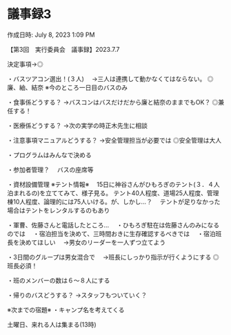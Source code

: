 # 議事録3

作成日時: July 8, 2023 1:09 PM

【第3回　実行委員会　議事録】2023.7.7

決定事項→◎

・バスツアコン選出！(３人)
　→三人は連携して動かなくてはならない。
◎廉、紬、結奈
※今のところ一日目のバスのみ

・食事係どうする？
→バスコンはバスだけだから廉と結奈のままでもOK？
◎兼任する！

・医療係どうする？
→次の実学の時正木先生に相談

・注意事項マニュアルどうする？
→安全管理担当が必要では
◎安全管理は大人

・プログラムはみんなで決める

・参加者管理？
　バスの座席等

・資材設備管理
※テント情報※
　15日に神谷さんがひもろぎのテント(３．４人泊まれるの)を立ててみて、様子見る。
テント40人程度、道場25人程度、管理棟10人程度、論理的には75人いける。が、しかし…？
　テントが足りなかった場合はテントをレンタルするのもあり

・軍曹、佐藤さんと電話したところ…
　・ひもろぎ駐在は佐藤さんのみになるのでは
　・宿泊担当を決めて、三時間おきに生存確認するべきでは
　・宿泊班長を決めてほしい
　→男女のリーダーを一人ずつ立てよう

・3日間のグループは男女混合で
　→班長にしっかり指示が行くようにする
◎班長必須！

・班のメンバーの数は６～８人にする

・帰りのバスどうする？
→スタッフもついていく？

※次までの宿題※
・キャンプ名を考えてくる

土曜日、来れる人は集まる(13時)